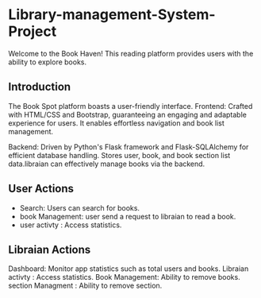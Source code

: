 # Library-management-System-Project

Welcome to the Book Haven! This reading platform provides users with the ability to explore books.

## Introduction
The Book Spot platform boasts a user-friendly interface.
Frontend: Crafted with HTML/CSS and Bootstrap, guaranteeing an engaging and adaptable experience for users. It enables effortless navigation and book list management.

Backend: Driven by Python's Flask framework and Flask-SQLAlchemy for efficient database handling. Stores user, book, and book section list data.libraian  can effectively manage books via the backend.

## User Actions

- Search: Users can search for books.
- book Management: user send a request to libraian to read a book.
- user activty : Access statistics.


## Libraian  Actions
Dashboard: Monitor app statistics such as total users and books.
Libraian activty : Access statistics.
Book Management: Ability to remove books.
section Managment : Ability to remove section.
